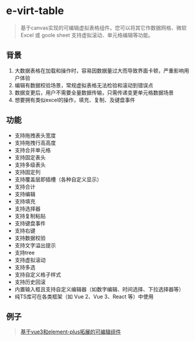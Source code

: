 # e-virt-table
> 基于canvas实现的可编辑虚拟表格组件。您可以将其它作数据网格、微软 Excel 或 goole sheet 支持虚拟滚动、单元格编辑等功能。
## 背景
1. 大数据表格在加载和操作时，容易因数据量过大而导致界面卡顿，严重影响用户体验
2. 编辑有数据校验场景，常规虚拟表格无法检验和滚动到错误点
3. 数据变更后，用户不需要全量数据传输，只需传递变更单元格数据场景
4. 想要拥有类似excel的操作，填充、复制、及键盘事件

## 功能
- 支持拖拽表头宽度
- 支持拖拽行高高度
- 支持合并单元格
- 支持固定表头
- 支持多级表头
- 支持固定列
- 支持覆盖层即插槽（各种自定义显示）
- 支持合计
- 支持编辑
- 支持填充
- 支持选择器
- 支持复制粘贴
- 支持键盘事件
- 支持右键
- 支持数据校验
- 支持文字溢出提示
- 支持tree
- 支持虚拟滚动
- 支持多选
- 支持自定义格子样式
- 支持历史回滚
- 内置输入框且支持自定义编辑器（如数字编辑、时间选择、下拉选择器等）
- 纯TS库可在各类框架（如 Vue 2、Vue 3、React 等）中使用

## 例子

> [基于vue3和element-plus拓展的可编辑组件](/zh/framework/vue3.html#基于vue3和element-plus拓展的可编辑组件)